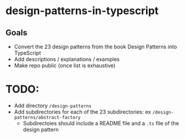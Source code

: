 # design-patterns-in-typescript

## Goals
- Convert the 23 design patterns from the book Design Patterns into TypeScript
- Add descriptions / explanations / examples
- Make repo public (once list is exhaustive)

# TODO:
- Add directory `/design-patterns`
- Add subdirectories for each of the 23 subdirectories: ex `/design-patterns/abstract-factory`
  - Subdirectoies should include a README file and a `.ts` file of the design pattern
